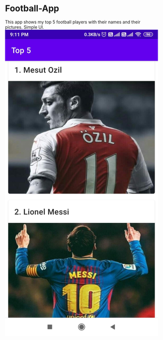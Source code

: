 # Football-App
This app shows my top 5 football players with their names and their pictures. Simple UI.
![alt text](https://github.com/Vinayakbora/Football-App/blob/e49035b81203517b1b9d5df5355d1e6c248be412/ftapp.jpg)
